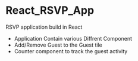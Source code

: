 # React_RSVP_App
RSVP application build in React
  - Application Contain various Diffrent Component
  - Add/Remove Guest to the Guest tile
  - Counter component to track the guest activity 
